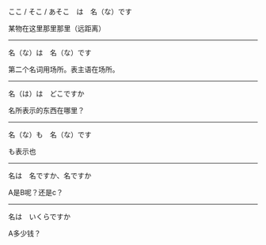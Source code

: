 ここ / そこ / あそこ　は　名（な）です 

某物在这里那里那里（远距离）

---
名（な）は　名（な）です

第二个名词用场所。表主语在场所。

---
名（は）は　どこですか

名所表示的东西在哪里？

---
名（な）も　名（な）です

も表示也

---
名は　名ですか、名ですか

A是B呢？还是c？

---
名は　いくらですか

A多少钱？
